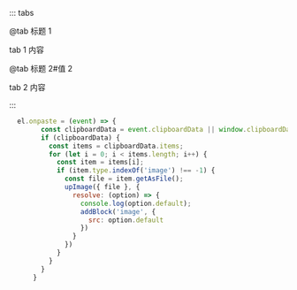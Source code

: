 ::: tabs

@tab 标题 1

<!-- 此处，选项卡 1 的标题“标题 1”将用作值。 -->

tab 1 内容

@tab 标题 2#值 2

<!-- 这里，tab 2 的标题将是 “标题 2”，但它会使用 “值 2” 作为选项卡的值-->

tab 2 内容

:::



```js
  el.onpaste = (event) => {
        const clipboardData = event.clipboardData || window.clipboardData;
        if (clipboardData) {
          const items = clipboardData.items;
          for (let i = 0; i < items.length; i++) {
            const item = items[i];
            if (item.type.indexOf('image') !== -1) {
              const file = item.getAsFile();
              upImage({ file }, {
                resolve: (option) => {
                  console.log(option.default);
                  addBlock('image', {
                    src: option.default
                  })
                }
              })
            }
          }
        }
      }
```